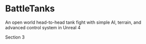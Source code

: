 # BattleTanks
An open world head-to-head tank fight with simple AI, terrain, and advanced control system in Unreal 4

Section 3
